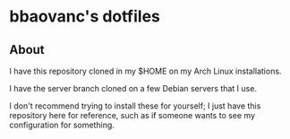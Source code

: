 # bbaovanc's dotfiles

## About

I have this repository cloned in my $HOME on my Arch Linux installations.

I have the server branch cloned on a few Debian servers that I use.

I don't recommend trying to install these for yourself; I just have this repository here for reference, such as if someone wants to see my configuration for something.
